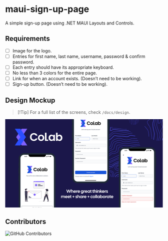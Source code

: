# maui-sign-up-page
A simple sign-up page using .NET MAUI Layouts and Controls.

## Requirements

- [ ] Image for the logo.
- [ ] Entries for first name, last name, username, password & confirm password.
- [ ] Each entry should have its appropriate keyboard.
- [ ] No less than 3 colors for the entire page.
- [ ] Link for when an account exists. (Doesn’t need to be working).
- [ ] Sign-up button. (Doesn’t need to be working).

## Design Mockup

> [!Tip] For a full list of the screens, check `/docs/design`.

![](./docs/design/showcase.png)

## Contributors

![GitHub Contributors](https://contrib.rocks/image?repo=Luzefiru/maui-sign-up-page)
